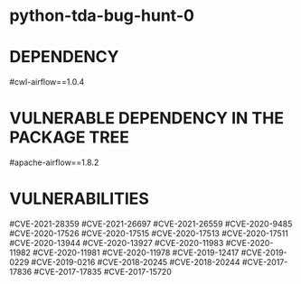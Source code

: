 # python-tda-bug-hunt-0

# DEPENDENCY
#cwl-airflow==1.0.4


# VULNERABLE DEPENDENCY IN THE PACKAGE TREE
#apache-airflow==1.8.2 

# VULNERABILITIES
#CVE-2021-28359
#CVE-2021-26697
#CVE-2021-26559
#CVE-2020-9485
#CVE-2020-17526
#CVE-2020-17515
#CVE-2020-17513
#CVE-2020-17511
#CVE-2020-13944
#CVE-2020-13927
#CVE-2020-11983
#CVE-2020-11982
#CVE-2020-11981
#CVE-2020-11978
#CVE-2019-12417
#CVE-2019-0229
#CVE-2019-0216
#CVE-2018-20245
#CVE-2018-20244
#CVE-2017-17836
#CVE-2017-17835
#CVE-2017-15720
